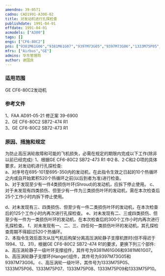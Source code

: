 ```yaml
---
amendno: 39-0571  
cadno: CAD1991-A300-02  
title: 对发动机进行孔探检查  
publishdate: 1991-04-01  
effdate: 1991-04-01  
acmodels: ["A300"]  
tags: []  
engs: ["CF6-80C2"]  
pns: ["9381M61G06","9381M61G07","9397M73G05","9397M73G06","1333M75P05","1333M75P06","1333M75P07","1333M75P08","1333M75P09","1333M75P10"]  
mfrs: ["Airbus","GE"]  
admins: 华东管理局  
author: 谢国良  
---
```

  
### 适用范围  
GE CF6-80C2发动机  
  
<!--more-->  
### 参考文件  
  1、FAA AD91-05-21 修正案 39-6900   
2、GE CF6-80C2 SB72-474 R1   
3、GE CF6-80C2 SB72-473 R1  
  
### 原因、措施和规定  

  为防止高压涡轮故障和可能的飞机损失，必需在规定的期限内完成以下工作(除非以前已经完成): 1、根据GE CF6-80C2 SB72-473 R1 中2·B、2·C和2·D项的具体要求，对发动机进行孔探检查:  
  a、对序号在695-101至695-350内的发动机，在此指令生效之日起的10个热循环之内或自开始累积520个热循环之前(以后到者为准)进行检查。  
b、对于发现至少有一件4类损伤叶环(Shroud)的发动机，应拆下停止使用。       c、对于未发现有四类损伤、但至少有一件为三类损伤叶环的发动机，需在本次检查后25个工作小时内拆下停止使用。  
  
  d、对未发现有三、四类损伤、但至少有一件二类损伤叶环的发动机，在本次检查后的125个工作小时内再次进行孔探检查。       e、对未发现有二、三或四类损伤、但至少有一件为一类损伤叶环的发动机，在本次检查后的300个工作小时内再次进行孔探检查。       f、对未发现有一、二、三、四任何一类损伤叶环的发动机，其孔探检查周期不得超过520个热循环。  
  2、本指令生效后首次从压气机后构架分离高压涡轮静子支撑机匣时(但不得迟于1994、12、31)，根据GE  CF6-80C2  SB72-474 R1的要求，更换下列三个部件:  
a、高压涡轮静子一级叶环支撑组件，其件号为9381M61G06和9381M61G07。       b、高压涡轮静子支撑环(Hanger)组件，其件号为9397M73G05和9397M73G06。       c、高压涡轮一级叶环，其件号为1333M75P05、1333M75P06、1333M75P07、1333M75P08、1333M75P09和1333M75P10。  

